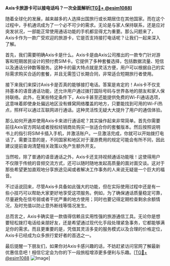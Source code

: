 **Axis卡旅游卡可以接电话吗？一次全面解析[[TG💪+ @esim1088](https://t.me/s/esim1088)]**

随着全球化的发展，越来越多的人选择出国旅行或长期居住在其他国家。而在这个过程中，手机通讯成为了一个必不可少的需求。无论是与家人保持联系，还是应对突发状况，一部能正常使用通话功能的手机都显得尤为重要。那么问题来了，Axis卡作为一款广受欢迎的旅游卡，它是否支持接打电话呢？让我们一起来深入了解。

首先，我们需要明确Axis卡是什么。Axis卡是由Axis公司推出的一款专门针对游客和短期居民设计的预付费SIM卡。它提供了多种套餐选择，包括数据流量、短信以及通话分钟数等服务。这种卡的最大特点就是灵活方便，用户可以根据自己的实际需求购买合适的套餐，并且无需签订长期合同，非常适合短期旅行者使用。

接下来我们来探讨Axis卡是否真的能够接打电话。答案是肯定的！Axis卡不仅支持基本的语音通话功能，还允许用户通过拨打国际号码与世界各地的朋友和家人保持联络。此外，在某些特定条件下，Axis卡甚至还能提供免费的Wi-Fi通话选项，这意味着即使身处偏远地区没有蜂窝网络覆盖的地方，只要能找到可用的Wi-Fi热点，照样可以通过互联网进行通话。这种灵活性无疑大大提升了用户的通信体验。

那么如何开通并使用Axis卡来进行通话呢？其实操作起来非常简单。首先你需要前往Axis官方网站或者授权经销商处购买一张适合你的套餐版本。然后按照说明书上的指引将SIM卡插入手机，并激活账户。一旦激活完成，你就可以开始拨打电话了。需要注意的是，不同国家和地区对于漫游费用的规定可能会有所不同，因此建议提前查询清楚相关政策以免产生额外开支。

当然啦，除了普通的语音通话之外，Axis卡还支持视频通话功能哦！这使得用户不仅限于传统的音频交流方式，还可以随时随地发起高质量的面对面交谈。这对于那些希望更加直观地分享旅途见闻或者解决工作事务的人来说无疑是一个巨大的福音。

不过话说回来，尽管Axis卡具备如此强大的功能，但在实际使用过程中还是有一些小技巧可以帮助大家更好地享受这项服务。例如，为了确保通话质量稳定可靠，尽量避免在信号弱或者干扰严重的地方使用；同时也要记得定期检查剩余余额情况，及时充值以防止意外断线等情况发生。

总而言之，Axis卡确实是一款值得信赖且实用性强的旅游通信工具。无论你是想要轻松拨打电话给亲朋好友，还是希望通过现代化手段处理紧急事务，它都能够满足你的需求。而且更重要的是，凭借其灵活多变的服务模式以及合理的价格定位，Axis卡已经成为众多旅行爱好者的首选之一。

最后提醒一下朋友们，如果你对Axis卡感兴趣的话，不妨赶紧访问官网了解最新优惠信息吧！相信它定会为你的下一段旅程增添更多便利与乐趣。[[TG💪+ @esim1088](https://t.me/s/esim1088) ![Image](https://i.postimg.cc/4NQfJmqS/Snipaste-2025-05-13-00-14-12.png)]